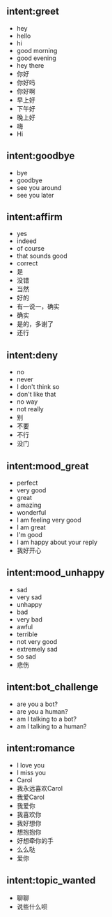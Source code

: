 ## intent:greet
- hey
- hello
- hi
- good morning
- good evening
- hey there
- 你好
- 你好吗
- 你好啊
- 早上好
- 下午好
- 晚上好
- 嗨
- Hi

## intent:goodbye
- bye
- goodbye
- see you around
- see you later

## intent:affirm
- yes
- indeed
- of course
- that sounds good
- correct
- 是
- 没错
- 当然
- 好的
- 有一说一，确实
- 确实
- 是的，多谢了
- 还行

## intent:deny
- no
- never
- I don't think so
- don't like that
- no way
- not really
- 别
- 不要
- 不行
- 没门

## intent:mood_great
- perfect
- very good
- great
- amazing
- wonderful
- I am feeling very good
- I am great
- I'm good
- I am happy about your reply
- 我好开心

## intent:mood_unhappy
- sad
- very sad
- unhappy
- bad
- very bad
- awful
- terrible
- not very good
- extremely sad
- so sad
- 悲伤

## intent:bot_challenge
- are you a bot?
- are you a human?
- am I talking to a bot?
- am I talking to a human?

## intent:romance
- I love you
- I miss you
- Carol
- 我永远喜欢Carol
- 我爱Carol
- 我爱你
- 我喜欢你
- 我好想你
- 想抱抱你
- 好想牵你的手
- 么么哒
- 爱你

## intent:topic_wanted
- 聊聊
- 说些什么呗
